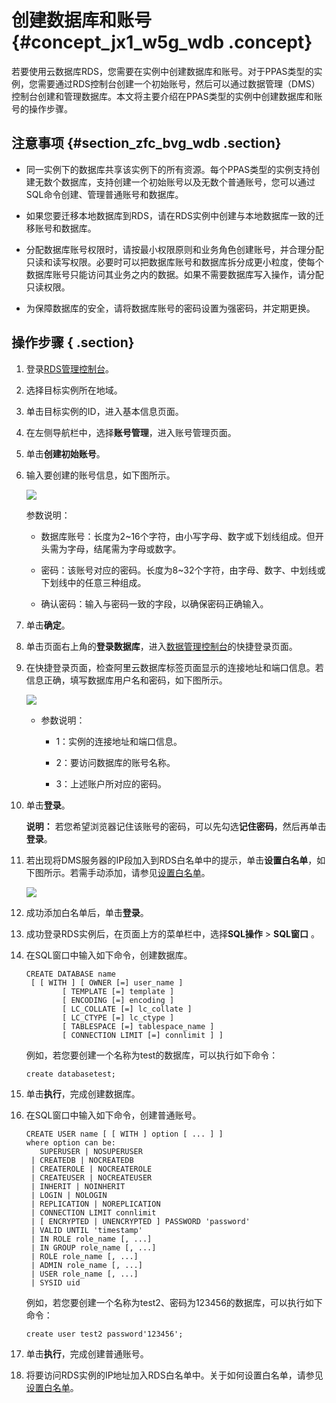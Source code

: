 # 创建数据库和账号 {#concept_jx1_w5g_wdb .concept}

若要使用云数据库RDS，您需要在实例中创建数据库和账号。对于PPAS类型的实例，您需要通过RDS控制台创建一个初始账号，然后可以通过数据管理（DMS）控制台创建和管理数据库。本文将主要介绍在PPAS类型的实例中创建数据库和账号的操作步骤。

## 注意事项 {#section_zfc_bvg_wdb .section}

-   同一实例下的数据库共享该实例下的所有资源。每个PPAS类型的实例支持创建无数个数据库，支持创建一个初始账号以及无数个普通账号，您可以通过SQL命令创建、管理普通账号和数据库。

-   如果您要迁移本地数据库到RDS，请在RDS实例中创建与本地数据库一致的迁移账号和数据库。

-   分配数据库账号权限时，请按最小权限原则和业务角色创建账号，并合理分配只读和读写权限。必要时可以把数据库账号和数据库拆分成更小粒度，使每个数据库账号只能访问其业务之内的数据。如果不需要数据库写入操作，请分配只读权限。

-   为保障数据库的安全，请将数据库账号的密码设置为强密码，并定期更换。


## 操作步骤 { .section}

1.  登录[RDS管理控制台](https://rds.console.aliyun.com/)。
2.  选择目标实例所在地域。
3.  单击目标实例的ID，进入基本信息页面。
4.  在左侧导航栏中，选择**账号管理**，进入账号管理页面。
5.  单击**创建初始账号**。
6.  输入要创建的账号信息，如下图所示。

    ![](http://static-aliyun-doc.oss-cn-hangzhou.aliyuncs.com/assets/img/7862/2973_zh-CN.png)

    参数说明：

    -   数据库账号：长度为2~16个字符，由小写字母、数字或下划线组成。但开头需为字母，结尾需为字母或数字。

    -   密码：该账号对应的密码。长度为8~32个字符，由字母、数字、中划线或下划线中的任意三种组成。

    -   确认密码：输入与密码一致的字段，以确保密码正确输入。

7.  单击**确定**。
8.  单击页面右上角的**登录数据库**，进入[数据管理控制台](https://dms.console.aliyun.com/?token=549cf345-ac05-455c-b3f9-75eadae023fe#/dms/login)的快捷登录页面。
9.  在快捷登录页面，检查阿里云数据库标签页面显示的连接地址和端口信息。若信息正确，填写数据库用户名和密码，如下图所示。

    ![](http://static-aliyun-doc.oss-cn-hangzhou.aliyuncs.com/assets/img/7862/2974_zh-CN.png)

    -   参数说明：

        -   1：实例的连接地址和端口信息。

        -   2：要访问数据库的账号名称。

        -   3：上述账户所对应的密码。

10. 单击**登录**。

    **说明：** 若您希望浏览器记住该账号的密码，可以先勾选**记住密码**，然后再单击**登录**。

11. 若出现将DMS服务器的IP段加入到RDS白名单中的提示，单击**设置白名单**，如下图所示。若需手动添加，请参见[设置白名单](../cn.zh-CN/用户指南/安全管理/设置白名单.md#)。

    ![](http://static-aliyun-doc.oss-cn-hangzhou.aliyuncs.com/assets/img/7862/2975_zh-CN.png)

12. 成功添加白名单后，单击**登录**。
13. 成功登录RDS实例后，在页面上方的菜单栏中，选择**SQL操作** \> **SQL窗口** 。
14. 在SQL窗口中输入如下命令，创建数据库。

    ```
    CREATE DATABASE name
     [ [ WITH ] [ OWNER [=] user_name ]
            [ TEMPLATE [=] template ]
            [ ENCODING [=] encoding ]
            [ LC_COLLATE [=] lc_collate ]
            [ LC_CTYPE [=] lc_ctype ]
            [ TABLESPACE [=] tablespace_name ]
            [ CONNECTION LIMIT [=] connlimit ] ]
    ```

    例如，若您要创建一个名称为test的数据库，可以执行如下命令：

    ```
    create databasetest;
    ```

15. 单击**执行**，完成创建数据库。
16. 在SQL窗口中输入如下命令，创建普通账号。

    ```
    CREATE USER name [ [ WITH ] option [ ... ] ]
    where option can be:
       SUPERUSER | NOSUPERUSER
     | CREATEDB | NOCREATEDB
     | CREATEROLE | NOCREATEROLE
     | CREATEUSER | NOCREATEUSER
     | INHERIT | NOINHERIT
     | LOGIN | NOLOGIN
     | REPLICATION | NOREPLICATION
     | CONNECTION LIMIT connlimit
     | [ ENCRYPTED | UNENCRYPTED ] PASSWORD 'password'
     | VALID UNTIL 'timestamp'
     | IN ROLE role_name [, ...]
     | IN GROUP role_name [, ...]
     | ROLE role_name [, ...]
     | ADMIN role_name [, ...]
     | USER role_name [, ...]
     | SYSID uid
    ```

    例如，若您要创建一个名称为test2、密码为123456的数据库，可以执行如下命令：

    ```
    create user test2 password'123456';
    ```

17. 单击**执行**，完成创建普通账号。
18. 将要访问RDS实例的IP地址加入RDS白名单中。关于如何设置白名单，请参见[设置白名单](../cn.zh-CN/用户指南/安全管理/设置白名单.md#)。

